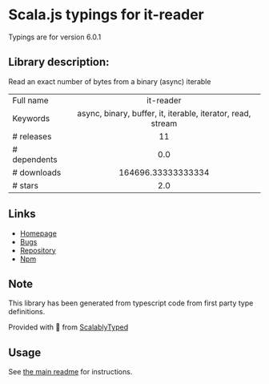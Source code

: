 
# Scala.js typings for it-reader

Typings are for version 6.0.1

## Library description:
Read an exact number of bytes from a binary (async) iterable

|                    |                 |
| ------------------ | :-------------: |
| Full name          | it-reader |
| Keywords           | async, binary, buffer, it, iterable, iterator, read, stream |
| # releases         | 11 |
| # dependents       | 0.0 |
| # downloads        | 164696.33333333334 |
| # stars            | 2.0 |

## Links
- [Homepage](https://github.com/alanshaw/it-reader#readme)
- [Bugs](https://github.com/alanshaw/it-reader/issues)
- [Repository](https://github.com/alanshaw/it-reader)
- [Npm](https://www.npmjs.com/package/it-reader)
    


## Note
This library has been generated from typescript code from first party type definitions.

Provided with :purple_heart: from [ScalablyTyped](https://github.com/oyvindberg/ScalablyTyped)

## Usage
See [the main readme](../../readme.md) for instructions.


